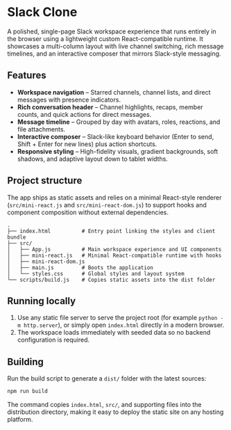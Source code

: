 # Slack Clone

A polished, single-page Slack workspace experience that runs entirely in the browser using a lightweight custom React-compatible runtime. It showcases a multi-column layout with live channel switching, rich message timelines, and an interactive composer that mirrors Slack-style messaging.

## Features

- **Workspace navigation** – Starred channels, channel lists, and direct messages with presence indicators.
- **Rich conversation header** – Channel highlights, recaps, member counts, and quick actions for direct messages.
- **Message timeline** – Grouped by day with avatars, roles, reactions, and file attachments.
- **Interactive composer** – Slack-like keyboard behavior (Enter to send, Shift + Enter for new lines) plus action shortcuts.
- **Responsive styling** – High-fidelity visuals, gradient backgrounds, soft shadows, and adaptive layout down to tablet widths.

## Project structure

The app ships as static assets and relies on a minimal React-style renderer (`src/mini-react.js` and `src/mini-react-dom.js`) to support hooks and component composition without external dependencies.

```
.
├── index.html          # Entry point linking the styles and client bundle
├── src/
│   ├── App.js          # Main workspace experience and UI components
│   ├── mini-react.js   # Minimal React-compatible runtime with hooks
│   ├── mini-react-dom.js
│   ├── main.js         # Boots the application
│   └── styles.css      # Global styles and layout system
└── scripts/build.js    # Copies static assets into the dist folder
```

## Running locally

1. Use any static file server to serve the project root (for example `python -m http.server`), or simply open `index.html` directly in a modern browser.
2. The workspace loads immediately with seeded data so no backend configuration is required.

## Building

Run the build script to generate a `dist/` folder with the latest sources:

```bash
npm run build
```

The command copies `index.html`, `src/`, and supporting files into the distribution directory, making it easy to deploy the static site on any hosting platform.
